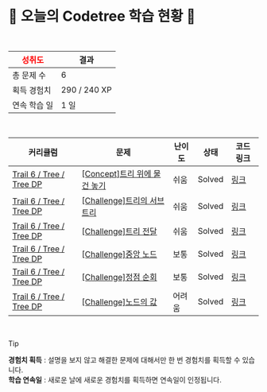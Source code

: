 # 🌲 오늘의 Codetree 학습 현황 🌲

<br />

| <span style="color:red;display:block;text-align:center;"> **성취도**</span> | 결과 |
|---|---|
| 총 문제 수 | 6 |
| 획득 경험치 | 290 / 240 XP |
| 연속 학습 일 | 1 일 |

<br />

|커리큘럼|문제|난이도|상태|코드 링크|
|---|---|---|---|---|
|[Trail 6 / Tree / Tree DP](https://www.codetree.ai/trail-info/intermediate-high/)|[[Concept]트리 위에 물건 놓기](https://www.codetree.ai/trails/complete/curated-cards/intro-node-best-count/)|쉬움|Solved|[링크](https://github.com/GwonsooLee/coding-practice/blob/main/250831/%ED%8A%B8%EB%A6%AC%20%EC%9C%84%EC%97%90%20%EB%AC%BC%EA%B1%B4%20%EB%86%93%EA%B8%B0/node-best-count.cpp)|
|[Trail 6 / Tree / Tree DP](https://www.codetree.ai/trail-info/intermediate-high/)|[[Challenge]트리의 서브트리](https://www.codetree.ai/trails/complete/curated-cards/challenge-subtree-of-tree/)|쉬움|Solved|[링크](https://github.com/GwonsooLee/coding-practice/blob/main/250831/%ED%8A%B8%EB%A6%AC%EC%9D%98%20%EC%84%9C%EB%B8%8C%ED%8A%B8%EB%A6%AC/subtree-of-tree.cpp)|
|[Trail 6 / Tree / Tree DP](https://www.codetree.ai/trail-info/intermediate-high/)|[[Challenge]트리 전달](https://www.codetree.ai/trails/complete/curated-cards/challenge-tree-forwarding/)|쉬움|Solved|[링크](https://github.com/GwonsooLee/coding-practice/blob/main/250831/%ED%8A%B8%EB%A6%AC%20%EC%A0%84%EB%8B%AC/tree-forwarding.cpp)|
|[Trail 6 / Tree / Tree DP](https://www.codetree.ai/trail-info/intermediate-high/)|[[Challenge]중앙 노드](https://www.codetree.ai/trails/complete/curated-cards/challenge-median-node/)|보통|Solved|[링크](https://github.com/GwonsooLee/coding-practice/blob/main/250831/%EC%A4%91%EC%95%99%20%EB%85%B8%EB%93%9C/median-node.cpp)|
|[Trail 6 / Tree / Tree DP](https://www.codetree.ai/trail-info/intermediate-high/)|[[Challenge]정점 순회](https://www.codetree.ai/trails/complete/curated-cards/challenge-node-traversal/)|보통|Solved|[링크](https://github.com/GwonsooLee/coding-practice/blob/main/250831/%EC%A0%95%EC%A0%90%20%EC%88%9C%ED%9A%8C/node-traversal.cpp)|
|[Trail 6 / Tree / Tree DP](https://www.codetree.ai/trail-info/intermediate-high/)|[[Challenge]노드의 값](https://www.codetree.ai/trails/complete/curated-cards/challenge-value-of-node/)|어려움|Solved|[링크](https://github.com/GwonsooLee/coding-practice/blob/main/250831/%EB%85%B8%EB%93%9C%EC%9D%98%20%EA%B0%92/value-of-node.cpp)|


<br />

> [!TIP]
> **경험치 획득** : 설명을 보지 않고 해결한 문제에 대해서만 한 번 경험치를 획득할 수 있습니다.  
> **학습 연속일** : 새로운 날에 새로운 경험치를 획득하면 연속일이 인정됩니다.

